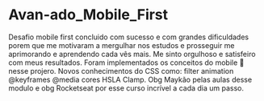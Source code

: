 # Avan-ado_Mobile_First

Desafio mobile first concluido com sucesso e com grandes dificuldades porem que me motivaram a mergulhar nos estudos e prosseguir me aprimorando e aprendendo cada vês mais.
Me sinto orgulhoso e satisfeiro com meus resultados.
Foram implementados os conceitos do mobile  📲 nesse projero.
Novos conhecimentos do CSS como: 
filter
animation
@keyframes
@media
cores HSLA
Clamp.
Obg Maykão pelas aulas desse modulo e obg Rocketseat por esse curso incrível a cada dia um passo.
